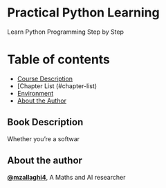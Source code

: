 # Practical Python Learning
Learn Python Programming Step by Step

Table of contents
=================

<!--ts-->
* [Course Description](#course-description)
* [Chapter List (#chapter-list)
* [Environment](#environment)
* [About the Author](#about-the-author)
<!--te-->

## Book Description

Whether you’re a softwar


## About the author
[**@mzallaghi4**](https://twitter.com/MehdiZallaghi), A Maths and AI researcher 

